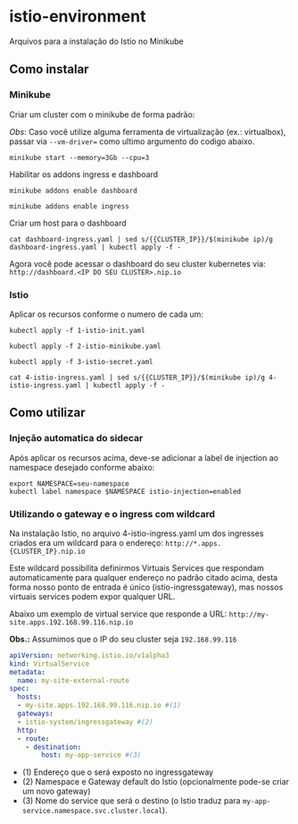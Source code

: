 # istio-environment

Arquivos para a instalação do Istio no Minikube

## Como instalar

### Minikube

Criar um cluster com o minikube de forma padrão:

_Obs_: Caso você utilize alguma ferramenta de virtualização (ex.: virtualbox), passar via ``--vm-driver=`` como ultimo argumento do codigo abaixo.

````shell
minikube start --memory=3Gb --cpu=3
````

Habilitar os addons ingress e dashboard

````shell
minikube addons enable dashboard

minikube addons enable ingress
````

Criar um host para o dashboard
````shell
cat dashboard-ingress.yaml | sed s/{{CLUSTER_IP}}/$(minikube ip)/g dashboard-ingress.yaml | kubectl apply -f -
````

Agora você pode acessar o dashboard do seu cluster kubernetes via: ``http://dashboard.<IP DO SEU CLUSTER>.nip.io``

### Istio

Aplicar os recursos conforme o numero de cada um:

````shell
kubectl apply -f 1-istio-init.yaml

kubectl apply -f 2-istio-minikube.yaml

kubectl apply -f 3-istio-secret.yaml

cat 4-istio-ingress.yaml | sed s/{{CLUSTER_IP}}/$(minikube ip)/g 4-istio-ingress.yaml | kubectl apply -f -

````

## Como utilizar

### Injeção automatica do sidecar

Após aplicar os recursos acima, deve-se adicionar a label de injection ao namespace desejado conforme abaixo:

````shell
export NAMESPACE=seu-namespace
kubectl label namespace $NAMESPACE istio-injection=enabled
````

### Utilizando o gateway e o ingress com wildcard

Na instalação Istio, no arquivo 4-istio-ingress.yaml um dos ingresses criados era um wildcard para o endereço: ``http://*.apps.{CLUSTER_IP}.nip.io``

Este wildcard possibilita definirmos Virtuais Services que respondam automaticamente para qualquer endereço no padrão citado acima, desta forma nosso ponto de entrada é único (istio-ingressgateway), mas nossos virtuais services podem expor qualquer URL.

Abaixo um exemplo de virtual service que responde a URL: ``http://my-site.apps.192.168.99.116.nip.io``

__Obs.:__ Assumimos que o IP do seu cluster seja ``192.168.99.116``

````yaml
apiVersion: networking.istio.io/v1alpha3
kind: VirtualService
metadata:
  name: my-site-external-route
spec:
  hosts:
  - my-site.apps.192.168.99.116.nip.io #(1)
  gateways:
  - istio-system/ingressgateway #(2)
  http:
  - route:
    - destination:
        host: my-app-service #(3)

````

- (1) Endereço que o será exposto no ingressgateway
- (2) Namespace e Gateway default do Istio (opcionalmente pode-se criar um novo gateway)
- (3) Nome do service que será o destino (o Istio traduz para `my-app-service.namespace.svc.cluster.local`).
